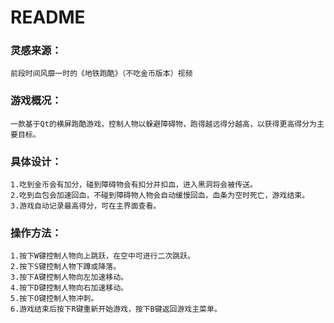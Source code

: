 # README

### 灵感来源：

```
前段时间风靡一时的《地铁跑酷》（不吃金币版本）视频
```

### 游戏概况：

```
一款基于Qt的横屏跑酷游戏，控制人物以躲避障碍物，跑得越远得分越高，以获得更高得分为主要目标。
```

### 具体设计：

```
1.吃到金币会有加分，碰到障碍物会有扣分并扣血，进入黑洞将会被传送。
2.吃到血包会加速回血，不碰到障碍物人物会自动缓慢回血，血条为空时死亡，游戏结束。
3.游戏自动记录最高得分，可在主界面查看。
```

### 操作方法：

```
1.按下W键控制人物向上跳跃，在空中可进行二次跳跃。
2.按下S键控制人物下蹲或降落。
3.按下A键控制人物向左加速移动。
4.按下D键控制人物向右加速移动。
5.按下O键控制人物冲刺。
6.游戏结束后按下R键重新开始游戏，按下B键返回游戏主菜单。
```

